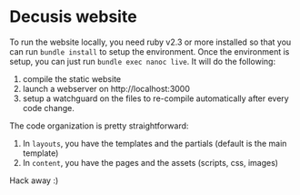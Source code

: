 # Decusis website

To run the website locally, you need ruby v2.3 or more installed so that you can run `bundle install` to setup the environment.
Once the environment is setup, you can just run `bundle exec nanoc live`. It will do the following:
1. compile the static website
2. launch a webserver on http://localhost:3000
3. setup a watchguard on the files to re-compile automatically after every code change.

The code organization is pretty straightforward:
1. In `layouts`, you have the templates and the partials (default is the main template)
2. In `content`, you have the pages and the assets (scripts, css, images)

Hack away :)
